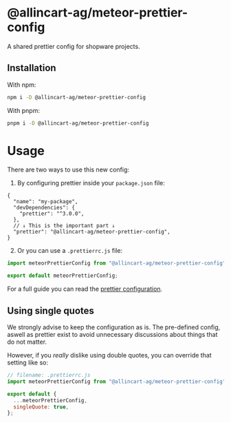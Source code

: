 # @allincart-ag/meteor-prettier-config

A shared prettier config for shopware projects.

## Installation

With npm:

```bash
npm i -D @allincart-ag/meteor-prettier-config
```

With pnpm:

```bash
pnpm i -D @allincart-ag/meteor-prettier-config
```

# Usage

There are two ways to use this new config:

1. By configuring prettier inside your `package.json` file:

```jsonc
{
  "name": "my-package",
  "devDependencies": {
    "prettier": "^3.0.0",
  },
  // ↓ This is the important part ↓
  "prettier": "@allincart-ag/meteor-prettier-config",
}
```

2. Or you can use a `.prettierrc.js` file:

```js
import meteorPrettierConfig from "@allincart-ag/meteor-prettier-config";

export default meteorPrettierConfig;
```

For a full guide you can read the [prettier configuration](https://prettier.io/docs/sharing-configurations#extending-a-sharable-config).

## Using single quotes

We strongly advise to keep the configuration as is. The pre-defined config, aswell as prettier exist to avoid unnecessary discussions about things that do not matter.

However, if you _really_ dislike using double quotes, you can override
that setting like so:

```js
// filename: .prettierrc.js
import meteorPrettierConfig from "@allincart-ag/meteor-prettier-config";

export default {
  ...meteorPrettierConfig,
  singleQuote: true,
};
```
